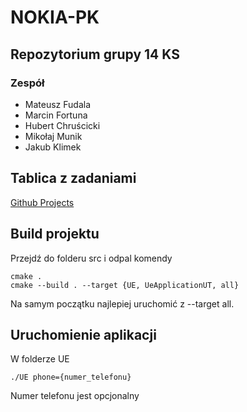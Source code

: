 # NOKIA-PK

## Repozytorium grupy 14 KS

### Zespół
- Mateusz Fudala
- Marcin Fortuna
- Hubert Chruścicki
- Mikołaj Munik
- Jakub Klimek

## Tablica z zadaniami
[Github Projects](https://github.com/users/jacobKl/projects/1)


## Build projektu
Przejdź do folderu src i odpal komendy
```
cmake .
cmake --build . --target {UE, UeApplicationUT, all}
```

Na samym początku najlepiej uruchomić z --target all.

## Uruchomienie aplikacji
W folderze UE
```
./UE phone={numer_telefonu}
```
Numer telefonu jest opcjonalny
